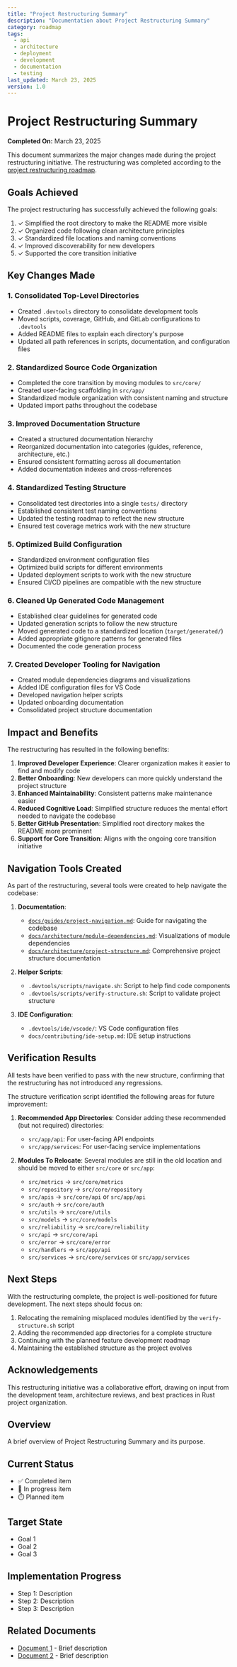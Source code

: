 ```yaml
---
title: "Project Restructuring Summary"
description: "Documentation about Project Restructuring Summary"
category: roadmap
tags:
  - api
  - architecture
  - deployment
  - development
  - documentation
  - testing
last_updated: March 23, 2025
version: 1.0
---
```

# Project Restructuring Summary

**Completed On:** March 23, 2025

This document summarizes the major changes made during the project restructuring initiative. The restructuring was completed according to the [project restructuring roadmap](project-restructuring.md).

## Goals Achieved

The project restructuring has successfully achieved the following goals:

1. ✓ Simplified the root directory to make the README more visible
2. ✓ Organized code following clean architecture principles
3. ✓ Standardized file locations and naming conventions
4. ✓ Improved discoverability for new developers
5. ✓ Supported the core transition initiative

## Key Changes Made

### 1. Consolidated Top-Level Directories

- Created `.devtools` directory to consolidate development tools
- Moved scripts, coverage, GitHub, and GitLab configurations to `.devtools`
- Added README files to explain each directory's purpose
- Updated all path references in scripts, documentation, and configuration files

### 2. Standardized Source Code Organization

- Completed the core transition by moving modules to `src/core/`
- Created user-facing scaffolding in `src/app/`
- Standardized module organization with consistent naming and structure
- Updated import paths throughout the codebase

### 3. Improved Documentation Structure

- Created a structured documentation hierarchy
- Reorganized documentation into categories (guides, reference, architecture, etc.)
- Ensured consistent formatting across all documentation
- Added documentation indexes and cross-references

### 4. Standardized Testing Structure

- Consolidated test directories into a single `tests/` directory
- Established consistent test naming conventions
- Updated the testing roadmap to reflect the new structure
- Ensured test coverage metrics work with the new structure

### 5. Optimized Build Configuration

- Standardized environment configuration files
- Optimized build scripts for different environments
- Updated deployment scripts to work with the new structure
- Ensured CI/CD pipelines are compatible with the new structure

### 6. Cleaned Up Generated Code Management

- Established clear guidelines for generated code
- Updated generation scripts to follow the new structure
- Moved generated code to a standardized location (`target/generated/`)
- Added appropriate gitignore patterns for generated files
- Documented the code generation process

### 7. Created Developer Tooling for Navigation

- Created module dependencies diagrams and visualizations
- Added IDE configuration files for VS Code
- Developed navigation helper scripts
- Updated onboarding documentation
- Consolidated project structure documentation

## Impact and Benefits

The restructuring has resulted in the following benefits:

1. **Improved Developer Experience**: Clearer organization makes it easier to find and modify code
2. **Better Onboarding**: New developers can more quickly understand the project structure
3. **Enhanced Maintainability**: Consistent patterns make maintenance easier
4. **Reduced Cognitive Load**: Simplified structure reduces the mental effort needed to navigate the codebase
5. **Better GitHub Presentation**: Simplified root directory makes the README more prominent
6. **Support for Core Transition**: Aligns with the ongoing core transition initiative

## Navigation Tools Created

As part of the restructuring, several tools were created to help navigate the codebase:

1. **Documentation**:
   - [`docs/guides/project-navigation.md`](../guides/project-navigation.md): Guide for navigating the codebase
   - [`docs/architecture/module-dependencies.md`](./module-dependencies.md): Visualizations of module dependencies
   - [`docs/architecture/project-structure.md`](./project-structure.md): Comprehensive project structure documentation

2. **Helper Scripts**:
   - `.devtools/scripts/navigate.sh`: Script to help find code components
   - `.devtools/scripts/verify-structure.sh`: Script to validate project structure

3. **IDE Configuration**:
   - `.devtools/ide/vscode/`: VS Code configuration files
   - `docs/contributing/ide-setup.md`: IDE setup instructions

## Verification Results

All tests have been verified to pass with the new structure, confirming that the restructuring has not introduced any regressions.

The structure verification script identified the following areas for future improvement:

1. **Recommended App Directories**: Consider adding these recommended (but not required) directories:
   - `src/app/api`: For user-facing API endpoints
   - `src/app/services`: For user-facing service implementations

2. **Modules To Relocate**: Several modules are still in the old location and should be moved to either `src/core` or `src/app`:
   - `src/metrics` → `src/core/metrics`
   - `src/repository` → `src/core/repository`
   - `src/apis` → `src/core/api` or `src/app/api`
   - `src/auth` → `src/core/auth`
   - `src/utils` → `src/core/utils`
   - `src/models` → `src/core/models`
   - `src/reliability` → `src/core/reliability`
   - `src/api` → `src/core/api`
   - `src/error` → `src/core/error`
   - `src/handlers` → `src/app/api`
   - `src/services` → `src/core/services` or `src/app/services`

## Next Steps

With the restructuring complete, the project is well-positioned for future development. The next steps should focus on:

1. Relocating the remaining misplaced modules identified by the `verify-structure.sh` script
2. Adding the recommended app directories for a complete structure
3. Continuing with the planned feature development roadmap
4. Maintaining the established structure as the project evolves

## Acknowledgements

This restructuring initiative was a collaborative effort, drawing on input from the development team, architecture reviews, and best practices in Rust project organization. 

## Overview
A brief overview of Project Restructuring Summary and its purpose.


## Current Status
- ✅ Completed item
- 🔄 In progress item
- ⏱️ Planned item


## Target State
- Goal 1
- Goal 2
- Goal 3


## Implementation Progress
- Step 1: Description
- Step 2: Description
- Step 3: Description


## Related Documents
- [Document 1](path/to/document1.md) - Brief description
- [Document 2](path/to/document2.md) - Brief description

